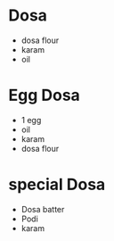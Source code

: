 # Dosa

* dosa flour
* karam
* oil

# Egg Dosa

* 1 egg
* oil
* karam
* dosa flour

# special Dosa

* Dosa batter
* Podi
* karam

